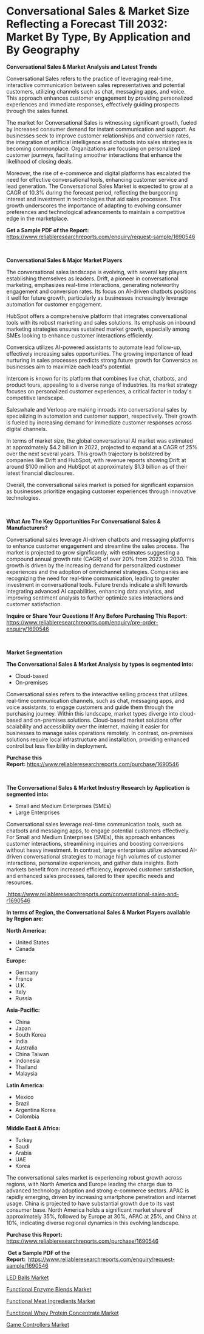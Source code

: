 <p><h1>Conversational Sales & Market Size Reflecting a Forecast Till 2032: Market By Type, By Application and By Geography</h1></p><p><strong>Conversational Sales & Market Analysis and Latest Trends</strong></p>
<p><p>Conversational Sales refers to the practice of leveraging real-time, interactive communication between sales representatives and potential customers, utilizing channels such as chat, messaging apps, and voice. This approach enhances customer engagement by providing personalized experiences and immediate responses, effectively guiding prospects through the sales funnel. </p><p>The market for Conversational Sales is witnessing significant growth, fueled by increased consumer demand for instant communication and support. As businesses seek to improve customer relationships and conversion rates, the integration of artificial intelligence and chatbots into sales strategies is becoming commonplace. Organizations are focusing on personalized customer journeys, facilitating smoother interactions that enhance the likelihood of closing deals.</p><p>Moreover, the rise of e-commerce and digital platforms has escalated the need for effective conversational tools, enhancing customer service and lead generation. The Conversational Sales Market is expected to grow at a CAGR of 10.3% during the forecast period, reflecting the burgeoning interest and investment in technologies that aid sales processes. This growth underscores the importance of adapting to evolving consumer preferences and technological advancements to maintain a competitive edge in the marketplace.</p></p>
<p><strong>Get a Sample PDF of the Report:&nbsp;</strong> <a href="https://www.reliableresearchreports.com/enquiry/request-sample/1690546?utm_campaign=34&utm_medium=2&utm_source=Github&utm_content=ia&utm_term=06012025&utm_id=conversational-sales">https://www.reliableresearchreports.com/enquiry/request-sample/1690546</a></p>
<p>&nbsp;</p>
<p><strong>Conversational Sales & Major Market Players</strong></p>
<p><p>The conversational sales landscape is evolving, with several key players establishing themselves as leaders. Drift, a pioneer in conversational marketing, emphasizes real-time interactions, generating noteworthy engagement and conversion rates. Its focus on AI-driven chatbots positions it well for future growth, particularly as businesses increasingly leverage automation for customer engagement.</p><p>HubSpot offers a comprehensive platform that integrates conversational tools with its robust marketing and sales solutions. Its emphasis on inbound marketing strategies ensures sustained market growth, especially among SMEs looking to enhance customer interactions efficiently.</p><p>Conversica utilizes AI-powered assistants to automate lead follow-up, effectively increasing sales opportunities. The growing importance of lead nurturing in sales processes predicts strong future growth for Conversica as businesses aim to maximize each lead's potential.</p><p>Intercom is known for its platform that combines live chat, chatbots, and product tours, appealing to a diverse range of industries. Its market strategy focuses on personalized customer experiences, a critical factor in today's competitive landscape.</p><p>Saleswhale and Verloop are making inroads into conversational sales by specializing in automation and customer support, respectively. Their growth is fueled by increasing demand for immediate customer responses across digital channels.</p><p>In terms of market size, the global conversational AI market was estimated at approximately $4.2 billion in 2022, projected to expand at a CAGR of 25% over the next several years. This growth trajectory is bolstered by companies like Drift and HubSpot, with revenue reports showing Drift at around $100 million and HubSpot at approximately $1.3 billion as of their latest financial disclosures. </p><p>Overall, the conversational sales market is poised for significant expansion as businesses prioritize engaging customer experiences through innovative technologies.</p></p>
<p>&nbsp;</p>
<p><strong>What Are The Key Opportunities For Conversational Sales & Manufacturers?</strong></p>
<p><p>Conversational sales leverage AI-driven chatbots and messaging platforms to enhance customer engagement and streamline the sales process. The market is projected to grow significantly, with estimates suggesting a compound annual growth rate (CAGR) of over 20% from 2023 to 2030. This growth is driven by the increasing demand for personalized customer experiences and the adoption of omnichannel strategies. Companies are recognizing the need for real-time communication, leading to greater investment in conversational tools. Future trends indicate a shift towards integrating advanced AI capabilities, enhancing data analytics, and improving sentiment analysis to further optimize sales interactions and customer satisfaction.</p></p>
<p><strong>Inquire or Share Your Questions If Any Before Purchasing This Report:</strong> <a href="https://www.reliableresearchreports.com/enquiry/pre-order-enquiry/1690546?utm_campaign=34&utm_medium=2&utm_source=Github&utm_content=ia&utm_term=06012025&utm_id=conversational-sales">https://www.reliableresearchreports.com/enquiry/pre-order-enquiry/1690546</a></p>
<p>&nbsp;</p>
<p><strong>Market Segmentation</strong></p>
<p><strong>The Conversational Sales & Market Analysis by types is segmented into:</strong></p>
<p><ul><li>Cloud-based</li><li>On-premises</li></ul></p>
<p><p>Conversational sales refers to the interactive selling process that utilizes real-time communication channels, such as chat, messaging apps, and voice assistants, to engage customers and guide them through the purchasing journey. Within this landscape, market types diverge into cloud-based and on-premises solutions. Cloud-based market solutions offer scalability and accessibility over the internet, making it easier for businesses to manage sales operations remotely. In contrast, on-premises solutions require local infrastructure and installation, providing enhanced control but less flexibility in deployment.</p></p>
<p><strong>Purchase this Report:&nbsp;</strong><a href="https://www.reliableresearchreports.com/purchase/1690546?utm_campaign=34&utm_medium=2&utm_source=Github&utm_content=ia&utm_term=06012025&utm_id=conversational-sales">https://www.reliableresearchreports.com/purchase/1690546</a></p>
<p>&nbsp;</p>
<p><strong>The Conversational Sales & Market Industry Research by Application is segmented into:</strong></p>
<p><ul><li>Small and Medium Enterprises (SMEs)</li><li>Large Enterprises</li></ul></p>
<p><p>Conversational sales leverage real-time communication tools, such as chatbots and messaging apps, to engage potential customers effectively. For Small and Medium Enterprises (SMEs), this approach enhances customer interactions, streamlining inquiries and boosting conversions without heavy investment. In contrast, large enterprises utilize advanced AI-driven conversational strategies to manage high volumes of customer interactions, personalize experiences, and gather data insights. Both markets benefit from increased efficiency, improved customer satisfaction, and enhanced sales processes, tailored to their specific needs and resources.</p></p>
<p><a href="https://www.reliableresearchreports.com/conversational-sales-and-r1690546?utm_campaign=34&utm_medium=2&utm_source=Github&utm_content=ia&utm_term=06012025&utm_id=conversational-sales">&nbsp;https://www.reliableresearchreports.com/conversational-sales-and-r1690546</a></p>
<p><strong>In terms of Region, the Conversational Sales & Market Players available by Region are:</strong></p>
<p>
    <p> <strong> North America: </strong>
        <ul>
            <li>United States</li>
            <li>Canada</li>
        </ul>
        </p> 
    <p> <strong> Europe: </strong>
        <ul>
            <li>Germany</li>
            <li>France</li>
            <li>U.K.</li>
            <li>Italy</li>
            <li>Russia</li>
        </ul>
        </p> 
    <p> <strong> Asia-Pacific: </strong>
        <ul>
            <li>China</li>
            <li>Japan</li>
            <li>South Korea</li>
            <li>India</li>
            <li>Australia</li>
            <li>China Taiwan</li>
            <li>Indonesia</li>
            <li>Thailand</li>
            <li>Malaysia</li>
        </ul>
        </p> 
    <p> <strong> Latin America: </strong>
        <ul>
            <li>Mexico</li>
            <li>Brazil</li>
            <li>Argentina Korea</li>
            <li>Colombia</li>
        </ul>
        </p> 
    <p> <strong> Middle East & Africa: </strong>
        <ul>
            <li>Turkey</li>
            <li>Saudi</li>
            <li>Arabia</li>
            <li>UAE</li>
            <li>Korea</li>
        </ul>
    </p>
    </p>
<p><p>The conversational sales market is experiencing robust growth across regions, with North America and Europe leading the charge due to advanced technology adoption and strong e-commerce sectors. APAC is rapidly emerging, driven by increasing smartphone penetration and internet usage. China is projected to have substantial growth due to its vast consumer base. North America holds a significant market share of approximately 35%, followed by Europe at 30%, APAC at 25%, and China at 10%, indicating diverse regional dynamics in this evolving landscape.</p></p>
<p><strong>Purchase this Report: </strong><a href="https://www.reliableresearchreports.com/purchase/1690546?utm_campaign=34&utm_medium=2&utm_source=Github&utm_content=ia&utm_term=06012025&utm_id=conversational-sales">https://www.reliableresearchreports.com/purchase/1690546</a></p>
<p>&nbsp;<strong>Get a Sample PDF of the Report:&nbsp;&nbsp;</strong><a href="https://www.reliableresearchreports.com/enquiry/request-sample/1690546?utm_campaign=34&utm_medium=2&utm_source=Github&utm_content=ia&utm_term=06012025&utm_id=conversational-sales">https://www.reliableresearchreports.com/enquiry/request-sample/1690546</a></p>
<p><strong></strong></p>
<p><p><a href="https://github.com/HobertDavis43/Market-Research-Report-List-1/blob/main/led-balls-market.md?utm_campaign=34&utm_medium=2&utm_source=Github&utm_content=ia&utm_term=06012025&utm_id=conversational-sales">LED Balls Market</a></p><p><a href="https://www.linkedin.com/pulse/latest-trends-applications-growth-forecast-global-functional-ivmxc?utm_campaign=34&utm_medium=2&utm_source=Github&utm_content=ia&utm_term=06012025&utm_id=conversational-sales">Functional Enzyme Blends Market</a></p><p><a href="https://www.linkedin.com/pulse/functional-meat-ingredients-market-report-addressing-business-a6gde?utm_campaign=34&utm_medium=2&utm_source=Github&utm_content=ia&utm_term=06012025&utm_id=conversational-sales">Functional Meat Ingredients Market</a></p><p><a href="https://www.linkedin.com/pulse/functional-whey-protein-concentrate-market-dynamics-projections-4kcfe?utm_campaign=34&utm_medium=2&utm_source=Github&utm_content=ia&utm_term=06012025&utm_id=conversational-sales">Functional Whey Protein Concentrate Market</a></p><p><a href="https://github.com/AshikRahman991/Market-Research-Report-List-1/blob/main/game-controllers-market.md?utm_campaign=34&utm_medium=2&utm_source=Github&utm_content=ia&utm_term=06012025&utm_id=conversational-sales">Game Controllers Market</a></p></p>